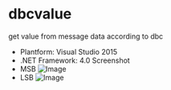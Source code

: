 # dbcvalue
get value from message data according to dbc
* Plantform: Visual Studio 2015
* .NET Framework: 4.0
Screenshot
* MSB
![Image](https://github.com/zhyongquan/dbcvalue/blob/master/dbcvalue/screenshot_msb.png)
* LSB
![Image](https://github.com/zhyongquan/dbcvalue/blob/master/dbcvalue/screenshot_lsb.png)
